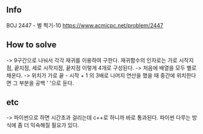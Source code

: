 ## Info
BOJ 2447 - 별 찍기-10 https://www.acmicpc.net/problem/2447

## How to solve
-> 9구간으로 나눠서 각각 재귀를 이용하여 구한다. 재귀함수의 인자로는 가로 시작지점, 끝지점, 세로 시작지점, 끝지점 이렇게 4개로 구성된다.
-> 처음에 배열을 모두 별로 채운다.
-> 위치가 가로 끝 - 시작 + 1 의 3배로 나머지 연산을 했을 때 중간에 위치한다면 그 부분을 공백 ' '으로 둔다.

## etc
-> 파이썬으로 하면 시간초과 걸리는데 c++로 하니까 바로 통과된다. 파이썬 다루는 방식에 좀 더 익숙해질 필요가 있다.